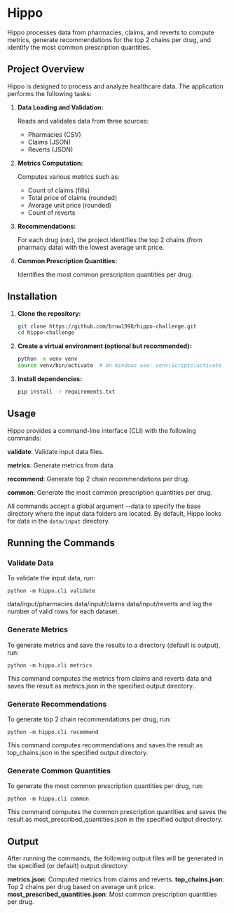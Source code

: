 # Hippo

Hippo processes data from pharmacies, claims, and reverts to compute metrics, generate recommendations for the top 2 chains per drug, and identify the most common prescription quantities.

## Project Overview

Hippo is designed to process and analyze healthcare data. The application performs the following tasks:

1. **Data Loading and Validation:**

   Reads and validates data from three sources:

   * Pharmacies (CSV)
   * Claims (JSON)
   * Reverts (JSON)
2. **Metrics Computation:**

   Computes various metrics such as:

   * Count of claims (fills)
   * Total price of claims (rounded)
   * Average unit price (rounded)
   * Count of reverts
3. **Recommendations:**

   For each drug (`ndc`), the project identifies the top 2 chains (from pharmacy data) with the lowest average unit price.

4. **Common Prescription Quantities:**

   Identifies the most common prescription quantities per drug.

## Installation

1. **Clone the repository:**

   ```bash
   git clone https://github.com/brow1998/hippo-challenge.git
   cd hippo-challenge
   ```

2. **Create a virtual environment (optional but recommended):**

   ```bash
   python -m venv venv
   source venv/bin/activate  # On Windows use: venv\Scripts\activate
   ```

3. **Install dependencies:**
   ```bash
   pip install -r requirements.txt
   ```

## Usage
Hippo provides a command-line interface (CLI) with the following commands:

**validate**: Validate input data files.

**metrics**: Generate metrics from data.

**recommend**: Generate top 2 chain recommendations per drug.

**common**: Generate the most common prescription quantities per drug.

All commands accept a global argument --data to specify the base directory where the input data folders are located. By default, Hippo looks for data in the `data/input` directory.

## Running the Commands
### Validate Data

To validate the input data, run:

`python -m hippo.cli validate`

data/input/pharmacies
data/input/claims
data/input/reverts
and log the number of valid rows for each dataset.

### Generate Metrics

To generate metrics and save the results to a directory (default is output), run:

`python -m hippo.cli metrics`

This command computes the metrics from claims and reverts data and saves the result as metrics.json in the specified output directory.

### Generate Recommendations

To generate top 2 chain recommendations per drug, run:

`python -m hippo.cli recommend`

This command computes recommendations and saves the result as top_chains.json in the specified output directory.

### Generate Common Quantities

To generate the most common prescription quantities per drug, run:

`python -m hippo.cli common`

This command computes the common prescription quantities and saves the result as most_prescribed_quantities.json in the specified output directory.

## Output

After running the commands, the following output files will be generated in the specified (or default) output directory:

**metrics.json**: Computed metrics from claims and reverts.
**top_chains.json**: Top 2 chains per drug based on average unit price.
**most_prescribed_quantities.json**: Most common prescription quantities per drug.